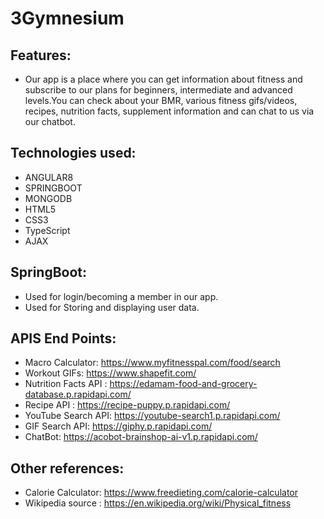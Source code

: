 # 3Gymnesium

## Features:

* Our app is a place where you can get information about fitness and subscribe to our plans for beginners, intermediate and advanced levels.You can check about your BMR, various fitness gifs/videos, recipes, nutrition facts, supplement information and can chat to us via our chatbot.

## Technologies used:

* ANGULAR8
* SPRINGBOOT
* MONGODB
* HTML5
* CSS3
* TypeScript
* AJAX

## SpringBoot:
* Used for login/becoming a member in our app.
* Used for Storing and displaying user data.

## APIS End Points:

* Macro Calculator: https://www.myfitnesspal.com/food/search
* Workout GIFs: https://www.shapefit.com/
* Nutrition Facts API : https://edamam-food-and-grocery-database.p.rapidapi.com/
* Recipe API : https://recipe-puppy.p.rapidapi.com/
* YouTube Search API: https://youtube-search1.p.rapidapi.com/
* GIF Search API: https://giphy.p.rapidapi.com/
* ChatBot: https://acobot-brainshop-ai-v1.p.rapidapi.com/

## Other references:

* Calorie Calculator: https://www.freedieting.com/calorie-calculator
* Wikipedia source : https://en.wikipedia.org/wiki/Physical_fitness



